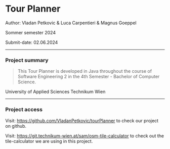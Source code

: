 # Tour Planner

Author: Vladan Petkovic & Luca Carpentieri & Magnus Goeppel

Sommer semester 2024

Submit-date: 02.06.2024

---
### Project summary

> This Tour Planner is developed in Java throughout the course of
> Software Engineering 2 in the 4th Semester - Bachelor of Computer Science.

University of Applied Sciences Technikum Wien

---
### Project access


Visit:
https://github.com/VladanPetkovic/tourPlanner to check our project on github.

Visit:
https://git.technikum-wien.at/sam/osm-tile-calculator to check out the tile-calculator we are using in this project.